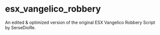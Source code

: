 # esx_vangelico_robbery
An edited &amp; optimized version of the original ESX Vangelico Robbery Script by SerseDioRe. 
